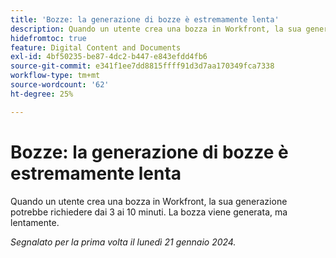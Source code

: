 ```yaml
---
title: 'Bozze: la generazione di bozze è estremamente lenta'
description: Quando un utente crea una bozza in Workfront, la sua generazione potrebbe richiedere dai 3 ai 10 minuti. La bozza viene generata, ma lentamente.
hidefromtoc: true
feature: Digital Content and Documents
exl-id: 4bf50235-be87-4dc2-b447-e843efdd4fb6
source-git-commit: e341f1ee7dd8815ffff91d3d7aa170349fca7338
workflow-type: tm+mt
source-wordcount: '62'
ht-degree: 25%

---
```


# Bozze: la generazione di bozze è estremamente lenta

Quando un utente crea una bozza in Workfront, la sua generazione potrebbe richiedere dai 3 ai 10 minuti. La bozza viene generata, ma lentamente.

_Segnalato per la prima volta il lunedì 21 gennaio 2024._


